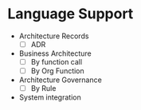 # Language Support

- Architecture Records
    - [ ] ADR
- Business Architecture
    - [ ] By function call
    - [ ] By Org Function
- Architecture Governance
    - [ ] By Rule
- System integration